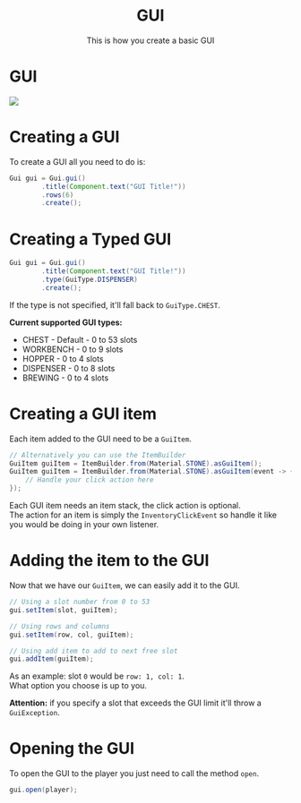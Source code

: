 <center><h1>GUI</h1></center>
<center><p>This is how you create a basic GUI</p></center>

# GUI

![](https://i.imgur.com/pXnpNal.png)


# Creating a GUI

To create a GUI all you need to do is:

```java
Gui gui = Gui.gui()
        .title(Component.text("GUI Title!"))
        .rows(6)
        .create();
```

# Creating a Typed GUI

```java
Gui gui = Gui.gui()
        .title(Component.text("GUI Title!"))
        .type(GuiType.DISPENSER)
        .create();
```

If the type is not specified, it'll fall back to `GuiType.CHEST`.

**Current supported GUI types:**

* CHEST - Default - 0 to 53 slots
* WORKBENCH - 0 to 9 slots
* HOPPER - 0 to 4 slots
* DISPENSER - 0 to 8 slots
* BREWING - 0 to 4 slots

# Creating a GUI item

Each item added to the GUI need to be a `GuiItem`.

```java
// Alternatively you can use the ItemBuilder
GuiItem guiItem = ItemBuilder.from(Material.STONE).asGuiItem();
GuiItem guiItem = ItemBuilder.from(Material.STONE).asGuiItem(event -> {
    // Handle your click action here
});
```

Each GUI item needs an item stack, the click action is optional.  
The action for an item is simply the `InventoryClickEvent` so handle it like you would be doing in your own listener.

# Adding the item to the GUI

Now that we have our `GuiItem`, we can easily add it to the GUI.

```java
// Using a slot number from 0 to 53
gui.setItem(slot, guiItem);

// Using rows and columns
gui.setItem(row, col, guiItem);

// Using add item to add to next free slot
gui.addItem(guiItem);
```
As an example: slot `0` would be `row: 1, col: 1`.  
What option you choose is up to you.

**Attention:** if you specify a slot that exceeds the GUI limit it'll throw a `GuiException`.

# Opening the GUI

To open the GUI to the player you just need to call the method `open`.

```java
gui.open(player);
```

